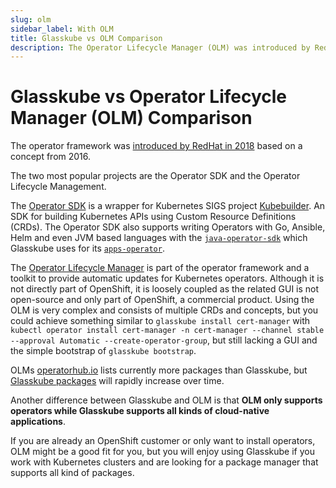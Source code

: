 ```yaml
---
slug: olm
sidebar_label: With OLM
title: Glasskube vs OLM Comparison
description: The Operator Lifecycle Manager (OLM) was introduced by Red Hat to manage operators. Glasskube supports all kinds of cloud-native packages and a GUI.
---
```


# Glasskube vs Operator Lifecycle Manager (OLM) Comparison

The operator framework was [introduced by RedHat in 2018](https://www.redhat.com/en/blog/introducing-operator-framework-building-apps-kubernetes) based on a concept from 2016.

The two most popular projects are the Operator SDK and the Operator Lifecycle Management.

The [Operator SDK](https://github.com/operator-framework/operator-sdk) is a wrapper for Kubernetes SIGS project [Kubebuilder](https://github.com/kubernetes-sigs/kubebuilder).
An SDK for building Kubernetes APIs using Custom Resource Definitions (CRDs).
The Operator SDK also supports writing Operators with Go, Ansible, Helm and even JVM based languages with the [`java-operator-sdk`](https://github.com/operator-framework/java-operator-sdk)
which Glasskube uses for its [`apps-operator`](https://github.com/glasskube/operator).

The [Operator Lifecycle Manager](https://github.com/operator-framework/operator-lifecycle-manager) is part of the operator framework and a toolkit to provide automatic updates for Kubernetes operators.
Although it is not directly part of OpenShift, it is loosely coupled as the related GUI is not open-source and only part of OpenShift, a commercial product.
Using the OLM is very complex and consists of multiple CRDs and concepts, but you could achieve something similar to `glasskube install cert-manager` with
`kubectl operator install cert-manager -n cert-manager --channel stable --approval Automatic --create-operator-group`, but still lacking a GUI and the simple bootstrap of `glasskube bootstrap`.

OLMs [operatorhub.io](https://operatorhub.io/) lists currently more packages than Glasskube, but [Glasskube packages](https://glasskube.dev/packages/) will rapidly increase over time.

Another difference between Glasskube and OLM is that **OLM only supports operators while Glasskube supports all kinds of cloud-native applications**.

If you are already an OpenShift customer or only want to install operators, OLM might be a good fit for you,
but you will enjoy using Glasskube if you work with Kubernetes clusters and are looking for a package manager that supports all kind of packages.
